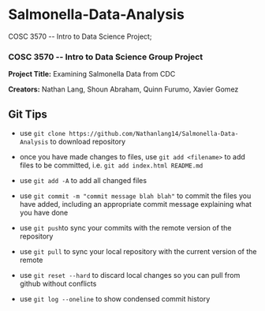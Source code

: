 # Salmonella-Data-Analysis
COSC 3570 -- Intro to Data Science Project; 

### COSC 3570 -- Intro to Data Science Group Project

**Project Title:** Examining Salmonella Data from CDC

**Creators:** Nathan Lang, Shoun Abraham, Quinn Furumo, Xavier Gomez

## Git Tips
- use `git clone https://github.com/Nathanlang14/Salmonella-Data-Analysis` to download repository

- once you have made changes to files, use `git add <filename>` to add files to be committed, i.e. `git add index.html README.md`

- use `git add -A` to add all changed files

- use `git commit -m "commit message blah blah"` to commit the files you have added, including an appropriate commit message explaining what you have done

- use `git push`to sync your commits with the remote version of the repository

- use `git pull` to sync your local repository with the current version of the remote

- use `git reset --hard` to discard local changes so you can pull from github without conflicts

- use `git log --oneline` to show condensed commit history
